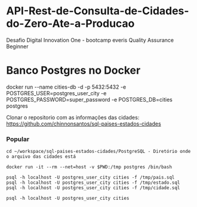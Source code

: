 # API-Rest-de-Consulta-de-Cidades-do-Zero-Ate-a-Producao
Desafio Digital Innovation One - bootcamp everis Quality Assurance Beginner

# Banco Postgres no Docker
docker run --name cities-db -d -p 5432:5432 -e POSTGRES_USER=postgres_user_city -e POSTGRES_PASSWORD=super_password -e POSTGRES_DB=cities postgres

Clonar o repositorio com as informações das cidades: https://github.com/chinnonsantos/sql-paises-estados-cidades

### Popular

```shell script
cd ~/workspace/sql-paises-estados-cidades/PostgreSQL - Diretório onde o arquivo das cidades está

docker run -it --rm --net=host -v $PWD:/tmp postgres /bin/bash

psql -h localhost -U postgres_user_city cities -f /tmp/pais.sql
psql -h localhost -U postgres_user_city cities -f /tmp/estado.sql
psql -h localhost -U postgres_user_city cities -f /tmp/cidade.sql

psql -h localhost -U postgres_user_city cities

